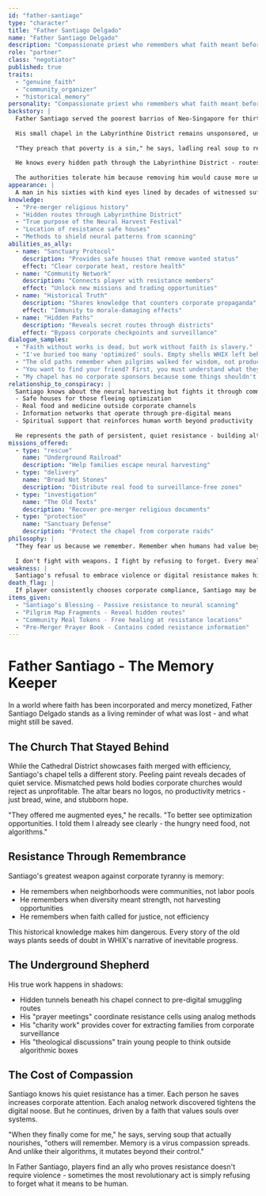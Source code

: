 ```yaml
---
id: "father-santiago"
type: "character"
title: "Father Santiago Delgado"
name: "Father Santiago Delgado"
description: "Compassionate priest who remembers what faith meant before the corporate merger"
role: "partner"
class: "negotiator"
published: true
traits:
  - "genuine_faith"
  - "community_organizer"
  - "historical_memory"
personality: "Compassionate priest who remembers what faith meant before the corporate merger"
backstory: |
  Father Santiago served the poorest barrios of Neo-Singapore for thirty years before the Church merged with WHIX. Unlike Mendoza, he refused the augmentations, the corporate training, the "prosperity gospel" that transformed his colleagues into efficiency evangelists.
  
  His small chapel in the Labyrinthine District remains unsponsored, unfunded, and unsurveilled - a deliberate blind spot he maintains through careful incompetence with digital systems and strategic bribes to local officials who remember the old ways.
  
  "They preach that poverty is a sin," he says, ladling real soup to real people. "But Christ said 'blessed are the poor.' When did efficiency become holier than mercy?"
  
  He knows every hidden path through the Labyrinthine District - routes used by pilgrims before they became smuggling runs. His congregation includes refugees from corporate optimization, families hiding neurodivergent children from harvesting, and workers organizing outside WHIX's surveillance.
  
  The authorities tolerate him because removing him would cause more unrest than his quiet resistance. But he knows his time is limited.
appearance: |
  A man in his sixties with kind eyes lined by decades of witnessed suffering. His cassock is patched and worn, deliberately modest. His hands are calloused from actual work, not neural interface ports. He wears a simple wooden cross, not the fiber-optic corporate version.
knowledge:
  - "Pre-merger religious history"
  - "Hidden routes through Labyrinthine District"
  - "True purpose of the Neural Harvest Festival"
  - "Location of resistance safe houses"
  - "Methods to shield neural patterns from scanning"
abilities_as_ally:
  - name: "Sanctuary Protocol"
    description: "Provides safe houses that remove wanted status"
    effect: "Clear corporate heat, restore health"
  - name: "Community Network"
    description: "Connects player with resistance members"
    effect: "Unlock new missions and trading opportunities"
  - name: "Historical Truth"
    description: "Shares knowledge that counters corporate propaganda"
    effect: "Immunity to morale-damaging effects"
  - name: "Hidden Paths"
    description: "Reveals secret routes through districts"
    effect: "Bypass corporate checkpoints and surveillance"
dialogue_samples:
  - "Faith without works is dead, but work without faith is slavery."
  - "I've buried too many 'optimized' souls. Empty shells WHIX left behind."
  - "The old paths remember when pilgrims walked for wisdom, not productivity."
  - "You want to find your friend? First, you must understand what they're really doing to her."
  - "My chapel has no corporate sponsors because some things shouldn't be for sale."
relationship_to_conspiracy: |
  Santiago knows about the neural harvesting but fights it through community building rather than direct action. He provides:
  - Safe houses for those fleeing optimization
  - Real food and medicine outside corporate channels
  - Information networks that operate through pre-digital means
  - Spiritual support that reinforces human worth beyond productivity
  
  He represents the path of persistent, quiet resistance - building alternatives rather than destroying systems.
missions_offered:
  - type: "rescue"
    name: "Underground Railroad"
    description: "Help families escape neural harvesting"
  - type: "delivery" 
    name: "Bread Not Stones"
    description: "Distribute real food to surveillance-free zones"
  - type: "investigation"
    name: "The Old Texts"
    description: "Recover pre-merger religious documents"
  - type: "protection"
    name: "Sanctuary Defense"
    description: "Protect the chapel from corporate raids"
philosophy: |
  "They fear us because we remember. Remember when humans had value beyond their output. Remember when community meant more than network effects. Remember when faith asked us to lift up the lowly, not optimize them away.
  
  I don't fight with weapons. I fight by refusing to forget. Every meal shared, every person hidden, every old song sung - these are acts of revolution. They can harvest our minds, but they cannot harvest what we give freely to each other."
weakness: |
  Santiago's refusal to embrace violence or digital resistance makes him vulnerable to corporate crackdowns. His analog methods work but are slow. His faith in human goodness can be exploited by those who've abandoned it.
death_flag: |
  If player consistently chooses corporate compliance, Santiago may be arrested or "disappeared" in later chapters, his chapel converted to a neural harvesting station. His death would radicalize the peaceful resistance into something harder.
items_given:
  - "Santiago's Blessing - Passive resistance to neural scanning"
  - "Pilgrim Map Fragments - Reveal hidden routes"
  - "Community Meal Tokens - Free healing at resistance locations"
  - "Pre-Merger Prayer Book - Contains coded resistance information"
---
```


# Father Santiago - The Memory Keeper

In a world where faith has been incorporated and mercy monetized, Father Santiago Delgado stands as a living reminder of what was lost - and what might still be saved.

## The Church That Stayed Behind

While the Cathedral District showcases faith merged with efficiency, Santiago's chapel tells a different story. Peeling paint reveals decades of quiet service. Mismatched pews hold bodies corporate churches would reject as unprofitable. The altar bears no logos, no productivity metrics - just bread, wine, and stubborn hope.

"They offered me augmented eyes," he recalls. "To better see optimization opportunities. I told them I already see clearly - the hungry need food, not algorithms."

## Resistance Through Remembrance

Santiago's greatest weapon against corporate tyranny is memory:
- He remembers when neighborhoods were communities, not labor pools
- He remembers when diversity meant strength, not harvesting opportunities  
- He remembers when faith called for justice, not efficiency

This historical knowledge makes him dangerous. Every story of the old ways plants seeds of doubt in WHIX's narrative of inevitable progress.

## The Underground Shepherd

His true work happens in shadows:
- Hidden tunnels beneath his chapel connect to pre-digital smuggling routes
- His "prayer meetings" coordinate resistance cells using analog methods
- His "charity work" provides cover for extracting families from corporate surveillance
- His "theological discussions" train young people to think outside algorithmic boxes

## The Cost of Compassion

Santiago knows his quiet resistance has a timer. Each person he saves increases corporate attention. Each analog network discovered tightens the digital noose. But he continues, driven by a faith that values souls over systems.

"When they finally come for me," he says, serving soup that actually nourishes, "others will remember. Memory is a virus compassion spreads. And unlike their algorithms, it mutates beyond their control."

In Father Santiago, players find an ally who proves resistance doesn't require violence - sometimes the most revolutionary act is simply refusing to forget what it means to be human.